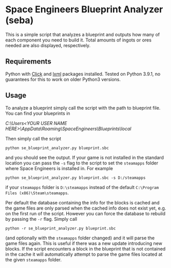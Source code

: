 # Space Engineers Blueprint Analyzer (seba)

This is a simple script that analyzes a blueprint and outputs how many of each component you need to build it. Total amounts of ingots or ores needed are also displayed, respectively.

## Requirements

Python with [Click](https://pypi.org/project/click/) and [lxml](https://pypi.org/project/lxml/) packages installed. Tested on Python 3.9.1, no guarantees for this to work on older Python3 versions.

## Usage

To analyze a blueprint simply call the script with the path to blueprint file. You can find your blueprints in

_C:\Users\<YOUR USER NAME HERE>\AppData\Roaming\SpaceEngineers\Blueprints\local_

Then simply call the script

    python se_blueprint_analyzer.py blueprint.sbc

and you should see the output. If your game is not installed in the standard location you can pass the `-s` flag to the script to set the `steamapps` folder where Space Engineers is installed in. For example

    python se_blueprint_analyzer.py blueprint.sbc -s D:/steamapps

if your `steamapps` folder is `D:\steamapps` instead of the default `C:\Program Files (x86)\Steam\steamapps`.

Per default the database containing the info for the blocks is cached and the game files are only parsed when the cached info does not exist yet, e.g. on the first run of the script. However you can force the database to rebuild by passing the `-r` flag. Simply call

    python -r se_blueprint_analyzer.py blueprint.sbc

(and optionally with the `steamapps` folder changed) and it will parse the game files again. This is useful if there was a new update introducing new blocks. If the script encounters a block in the blueprint that is not contained in the cache it will automatically attempt to parse the game files located at the given `steamapps` folder.

